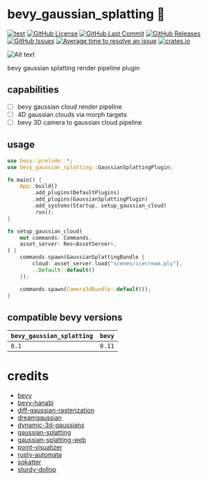 # bevy_gaussian_splatting 🌌

[![test](https://github.com/mosure/bevy_gaussian_splatting/workflows/test/badge.svg)](https://github.com/Mosure/bevy_gaussian_splatting/actions?query=workflow%3Atest)
[![GitHub License](https://img.shields.io/github/license/mosure/bevy_gaussian_splatting)](https://raw.githubusercontent.com/mosure/bevy_gaussian_splatting/main/LICENSE)
[![GitHub Last Commit](https://img.shields.io/github/last-commit/mosure/bevy_gaussian_splatting)](https://github.com/mosure/bevy_gaussian_splatting)
[![GitHub Releases](https://img.shields.io/github/v/release/mosure/bevy_gaussian_splatting?include_prereleases&sort=semver)](https://github.com/mosure/bevy_gaussian_splatting/releases)
[![GitHub Issues](https://img.shields.io/github/issues/mosure/bevy_gaussian_splatting)](https://github.com/mosure/bevy_gaussian_splatting/issues)
[![Average time to resolve an issue](https://isitmaintained.com/badge/resolution/mosure/bevy_gaussian_splatting.svg)](http://isitmaintained.com/project/mosure/bevy_gaussian_splatting)
[![crates.io](https://img.shields.io/crates/v/bevy_gaussian_splatting.svg)](https://crates.io/crates/bevy_gaussian_splatting)

![Alt text](docs/notferris.png)

bevy gaussian splatting render pipeline plugin

## capabilities

- [ ] bevy gaussian cloud render pipeline
- [ ] 4D gaussian clouds via morph targets
- [ ] bevy 3D camera to gaussian cloud pipeline

## usage

```rust
use bevy::prelude::*;
use bevy_gaussian_splatting::GaussianSplattingPlugin;

fn main() {
    App::build()
        .add_plugins(DefaultPlugins)
        .add_plugins(GaussianSplattingPlugin)
        .add_systems(Startup, setup_gaussian_cloud)
        .run();
}

fn setup_gaussian_cloud(
    mut commands: Commands,
    asset_server: Res<AssetServer>,
) {
    commands.spawn(GaussianSplattingBundle {
        cloud: asset_server.load("scenes/icecream.ply"),
        ..Default::default()
    });

    commands.spawn(Camera3dBundle::default());
}
```


## compatible bevy versions

| `bevy_gaussian_splatting` | `bevy` |
| :--           | :--    |
| `0.1`         | `0.11` |


# credits

- [bevy](https://github.com/bevyengine/bevy)
- [bevy-hanabi](https://github.com/djeedai/bevy_hanabi)
- [diff-gaussian-rasterization](https://github.com/graphdeco-inria/diff-gaussian-rasterization)
- [dreamgaussian](https://github.com/dreamgaussian/dreamgaussian)
- [dynamic-3d-gaussians](https://github.com/JonathonLuiten/Dynamic3DGaussians)
- [gaussian-splatting](https://github.com/graphdeco-inria/gaussian-splatting)
- [gaussian-splatting-web](https://github.com/cvlab-epfl/gaussian-splatting-web)
- [point-visualizer](https://github.com/mosure/point-visualizer)
- [rusty-automata](https://github.com/mosure/rusty-automata)
- [sokatter](https://github.com/Lichtso/splatter)
- [sturdy-dollop](https://github.com/mosure/sturdy-dollop)
